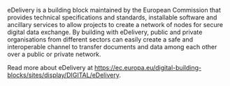 eDelivery is a building block maintained by the European Commission that provides technical specifications and standards, installable software and ancillary services to allow projects to create a network of nodes for secure digital data exchange. By building with eDelivery, public and private organisations from different sectors can easily create a safe and interoperable channel to transfer documents and data among each other over a public or private network.

Read more about eDelivery at https://ec.europa.eu/digital-building-blocks/sites/display/DIGITAL/eDelivery.
